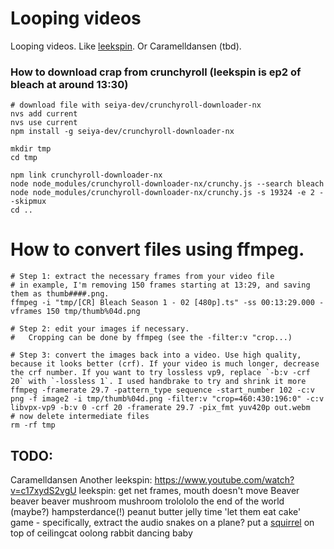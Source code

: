 # Looping videos

Looping videos. Like [leekspin](leekspin). Or Caramelldansen (tbd).

### How to download crap from crunchyroll (leekspin is ep2 of bleach at around 13:30)

```
# download file with seiya-dev/crunchyroll-downloader-nx
nvs add current
nvs use current
npm install -g seiya-dev/crunchyroll-downloader-nx

mkdir tmp
cd tmp

npm link crunchyroll-downloader-nx
node node_modules/crunchyroll-downloader-nx/crunchy.js --search bleach
node node_modules/crunchyroll-downloader-nx/crunchy.js -s 19324 -e 2 --skipmux
cd ..
```

# How to convert files using ffmpeg.
```
# Step 1: extract the necessary frames from your video file
# in example, I'm removing 150 frames starting at 13:29, and saving them as thumb####.png. 
ffmpeg -i "tmp/[CR] Bleach Season 1 - 02 [480p].ts" -ss 00:13:29.000 -vframes 150 tmp/thumb%04d.png

# Step 2: edit your images if necessary.
#   Cropping can be done by ffmpeg (see the -filter:v "crop...)

# Step 3: convert the images back into a video. Use high quality, because it looks better (crf). If your video is much longer, decrease the crf number. If you want to try lossless vp9, replace `-b:v -crf 20` with `-lossless 1`. I used handbrake to try and shrink it more
ffmpeg -framerate 29.7 -pattern_type sequence -start_number 102 -c:v png -f image2 -i tmp/thumb%04d.png -filter:v "crop=460:430:196:0" -c:v libvpx-vp9 -b:v 0 -crf 20 -framerate 29.7 -pix_fmt yuv420p out.webm
# now delete intermediate files
rm -rf tmp
```
## TODO:
Caramelldansen
Another leekspin: https://www.youtube.com/watch?v=c17xydS2vgU
leekspin: get net frames, mouth doesn't move
Beaver beaver beaver mushroom mushroom
trolololo
the end of the world (maybe?)
hampsterdance(!)
peanut butter jelly time
'let them eat cake' game - specifically, extract the audio
snakes on a plane?
put a [squirrel](https://en.wikipedia.org/wiki/Crasher_Squirrel) on top of ceilingcat
oolong rabbit
dancing baby

